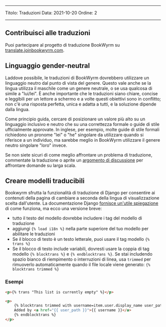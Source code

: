 - - -
Titolo: Traduzioni Data: 2021-10-20 Ordine: 2
- - -

## Contribuisci alle traduzioni

Puoi partecipare al progetto di traduzione BookWyrm su [translate.joinbookwyrm.com](https://translate.joinbookwyrm.com/).

## Linguaggio gender-neutral

Laddove possibile, le traduzioni di BookWyrm dovrebbero utilizzare un linguaggio neutro dal punto di vista del genere. Questo vale anche se la lingua utilizza il maschile come un genere neutrale, o se usa qualcosa di simile a "lui/lei". È anche importante che le traduzioni siano chiare, concise e leggibili per un lettore a schermo e a volte questi obiettivi sono in conflitto; non c'è una risposta perfetta, unica e adatta a tutti, e la soluzione dipende dalla lingua.

Come principio guida, cercare di posizionare un valore più alto su un linguaggio inclusivo e neutro che su una correttezza formale o guide di stile ufficialmente approvate. In inglese, per esempio, molte guide di stile formali richiedono un pronome "lei" o "he" singolare da utilizzare quando si riferisce a un individuo, ma sarebbe meglio in BookWyrm utilizzare il genere neutro singolare "loro" invece.

Se non siete sicuri di come meglio affrontare un problema di traduzione, commentate la traduzione o aprite un [argomento di discussione](https://translate.joinbookwyrm.com/project/bookwyrm/discussions) per affrontare domande su larga scala.

## Creare modelli traducibili

Bookwyrm sfrutta la funzionalità di traduzione di Django per consentire ai contenuti della pagina di cambiare a seconda della lingua di visualizzazione scelta dall'utente. La documentazione Django [fornisce un'utile spiegazione](https://docs.djangoproject.com/en/3.2/topics/i18n/translation/#internationalization-in-template-code) di come funziona, ma ecco una versione breve:

* tutto il testo del modello dovrebbe includere i tag del modello di traduzione
* aggiungi `{% load i18n %}` nella parte superiore del tuo modello per abilitare le traduzioni
* Se il blocco di testo è un testo letterale, puoi usare il tag modello `{% trans %}`
* Se il blocco di testo include variabili, dovresti usare la coppia di tag modello `{% blocktrans %}` e `{% endblocktrans %}`. Se stai includendo spazio bianco di riempimento o interruzioni di linea, usa `trimmed` per rimuoverlo automaticamente quando il file locale viene generato: `{% blocktrans trimmed %}`

### Esempi

```html
<p>{% trans "This list is currently empty" %}</p>

<p>
    {% blocktrans trimmed with username=item.user.display_name user_path=item.user.local_path %}
    Added by <a href="{{ user_path }}">{{ username }}</a>
    {% endblocktrans %}
</p>
```

